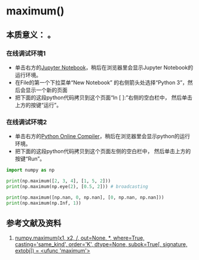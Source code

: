 # maximum()

## 本质意义： 。

### 在线调试环境1

- 单击右方的[Jupyter Notebook](https://mybinder.org/v2/gh/ipython/ipython-in-depth/master?filepath=binder/Index.ipynb)，稍后在浏览器里会显示Jupyter Notebook的运行环境。
- 在File的第一个下拉菜单“New Notebook” 的右侧箭头处选择“Python 3”，然后会显示一个新的页面
- 把下面的这段python代码拷贝到这个页面“In [ ]:”右侧的空白栏中， 然后单击上方的按键“运行”。

### 在线调试环境2

- 单击右方的[Python Online Compiler](https://trinket.io/python3/a5bd54189b)，稍后在浏览器里会显示python的运行环境。
- 把下面的这段python代码拷贝到这个页面左侧的空白栏中， 然后单击上方的按键“Run”。

```python
import numpy as np

print(np.maximum([2, 3, 4], [1, 5, 2]))
print(np.maximum(np.eye(2), [0.5, 2])) # broadcasting

print(np.maximum([np.nan, 0, np.nan], [0, np.nan, np.nan]))
print(np.maximum(np.Inf, 1))
```

## 参考文献及资料

1. [numpy.maximum(x1, x2, /, out=None, *, where=True, casting='same_kind', order='K', dtype=None, subok=True[, signature, extobj]) = <ufunc 'maximum'>](https://numpy.org/doc/stable/reference/generated/numpy.maximum.html#numpy.maximum)


